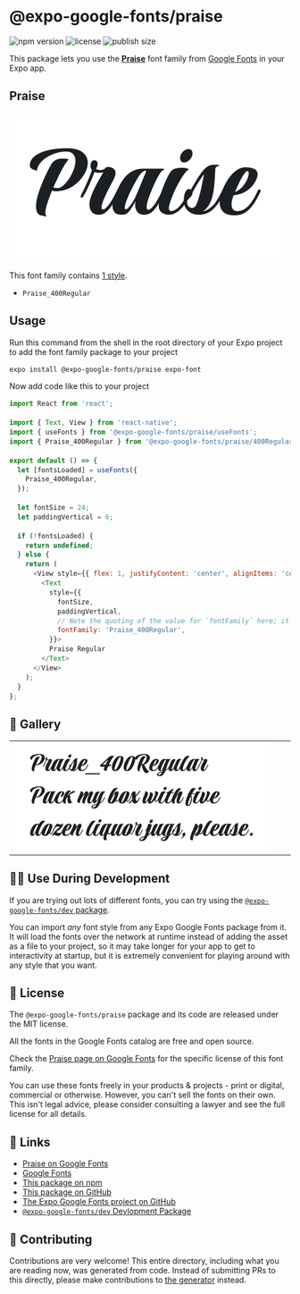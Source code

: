 # @expo-google-fonts/praise

![npm version](https://flat.badgen.net/npm/v/@expo-google-fonts/praise)
![license](https://flat.badgen.net/github/license/expo/google-fonts)
![publish size](https://flat.badgen.net/packagephobia/install/@expo-google-fonts/praise)

This package lets you use the [**Praise**](https://fonts.google.com/specimen/Praise) font family from [Google Fonts](https://fonts.google.com/) in your Expo app.

## Praise

![Praise](./font-family.png)

This font family contains [1 style](#-gallery).

- `Praise_400Regular`

## Usage

Run this command from the shell in the root directory of your Expo project to add the font family package to your project
```sh
expo install @expo-google-fonts/praise expo-font
```

Now add code like this to your project
```js
import React from 'react';

import { Text, View } from 'react-native';
import { useFonts } from '@expo-google-fonts/praise/useFonts';
import { Praise_400Regular } from '@expo-google-fonts/praise/400Regular';

export default () => {
  let [fontsLoaded] = useFonts({
    Praise_400Regular,
  });

  let fontSize = 24;
  let paddingVertical = 6;

  if (!fontsLoaded) {
    return undefined;
  } else {
    return (
      <View style={{ flex: 1, justifyContent: 'center', alignItems: 'center' }}>
        <Text
          style={{
            fontSize,
            paddingVertical,
            // Note the quoting of the value for `fontFamily` here; it expects a string!
            fontFamily: 'Praise_400Regular',
          }}>
          Praise Regular
        </Text>
      </View>
    );
  }
};

```

## 🔡 Gallery


||||
|-|-|-|
|![Praise_400Regular](.//400Regular/Praise_400Regular.ttf.png)||||


## 👩‍💻 Use During Development

If you are trying out lots of different fonts, you can try using the [`@expo-google-fonts/dev` package](https://github.com/expo/google-fonts/tree/master/font-packages/dev#readme).

You can import *any* font style from any Expo Google Fonts package from it. It will load the fonts
over the network at runtime instead of adding the asset as a file to your project, so it may take longer
for your app to get to interactivity at startup, but it is extremely convenient
for playing around with any style that you want.

## 📖 License

The `@expo-google-fonts/praise` package and its code are released under the MIT license.

All the fonts in the Google Fonts catalog are free and open source.

Check the [Praise page on Google Fonts](https://fonts.google.com/specimen/Praise) for the specific license of this font family.

You can use these fonts freely in your products & projects - print or digital, commercial or otherwise. However, you can't sell the fonts on their own. This isn't legal advice, please consider consulting a lawyer and see the full license for all details.

## 🔗 Links

- [Praise on Google Fonts](https://fonts.google.com/specimen/Praise)
- [Google Fonts](https://fonts.google.com/)
- [This package on npm](https://www.npmjs.com/package/@expo-google-fonts/praise)
- [This package on GitHub](https://github.com/expo/google-fonts/tree/master/font-packages/praise)
- [The Expo Google Fonts project on GitHub](https://github.com/expo/google-fonts)
- [`@expo-google-fonts/dev` Devlopment Package](https://github.com/expo/google-fonts/tree/master/font-packages/dev)

## 🤝 Contributing

Contributions are very welcome! This entire directory, including what you are reading now, was generated from code. Instead of submitting PRs to this directly, please make contributions to [the generator](https://github.com/expo/google-fonts/tree/master/packages/generator) instead.
